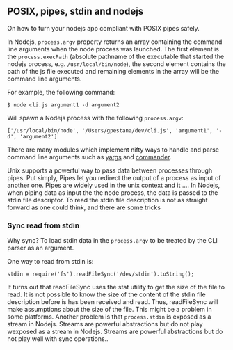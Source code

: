 ## POSIX, pipes, stdin and nodejs

On how to turn your nodejs app compliant with POSIX pipes safely.

In Nodejs, `process.argv` property returns an array containing the command line
arguments when the node process was launched. The first element is the 
`process.execPath` (absolute pathname of the executable that started the nodejs
process, e.g. `/usr/local/bin/node`), the second element contains the path of
the js file executed and remaining elements in the array will be the command
line arguments.

For example, the following command: 

```$ node cli.js argument1 -d argument2```

Will spawn a Nodejs process with the following `process.argv`:

```['/usr/local/bin/node', '/Users/gpestana/dev/cli.js', 'argument1', '-d', 'argument2'] ```

There are many modules which implement nifty ways to handle and parse command
line arguments such as [yargs](http://yargs.js.org/) and 
[commander](https://github.com/tj/commander.js/). 

Unix supports a powerful way to pass data between processes through pipes. Put
simply, Pipes let you redirect the output of a process as input of another one.
Pipes are widely used in the unix context and it ....
In Nodejs, when piping data as input the the node process, the data is passed
to the stdin file descriptor. To read the stdin file description is not as
straight forward as one could think, and there are some tricks 

### Sync read from stdin

Why sync? To load stdin data in the `process.argv` to be treated by the CLI 
parser as an argument.

One way to read from stdin is:

`stdin = require('fs').readFileSync('/dev/stdin').toString();`

It turns out that readFileSync uses the stat utility to get the size of the
file to read. It is not possible to know the size of the content of the stdin
file description before is has been received and read. Thus, readFileSync
will make assumptions about the size of the file. This might be a problem in
some platforms. Another problem is that `process.stdin` is exposed as a stream
in Nodejs. Streams are powerful abstractions but do not play wexposed as a stream
in Nodejs. Streams are powerful abstractions but do not play well with sync
operations..

